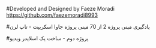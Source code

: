 #Developed and Designed by Faeze Moradi https://github.com/faezemoradi8993

#یادگیری مینی پروژه 2 از 70 مینی پروژه جاوا اسکریپت - تاپ لرن

#پروژه دوم - ساخت یک اسلایدر ویدیو
